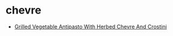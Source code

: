 # chevre

 * [Grilled Vegetable Antipasto With Herbed Chevre And Crostini](index/g/grilled-vegetable-antipasto-with-herbed-chevre-and-crostini-355947.json)
